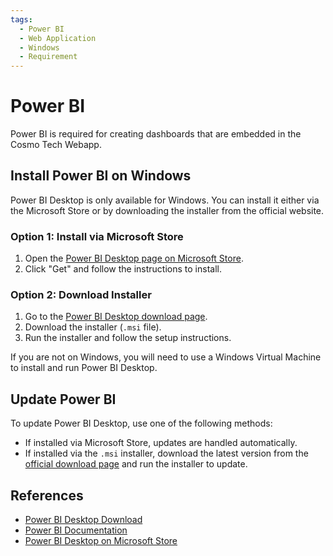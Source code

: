 ```yaml
---
tags:
  - Power BI
  - Web Application
  - Windows
  - Requirement
---
```

# Power BI

Power BI is required for creating dashboards that are embedded in the Cosmo Tech Webapp.

## Install Power BI on Windows

Power BI Desktop is only available for Windows. You can install it either via the Microsoft Store or by downloading the installer from the official website.

### Option 1: Install via Microsoft Store

1. Open the [Power BI Desktop page on Microsoft Store](https://apps.microsoft.com/store/detail/power-bi-desktop/9NTXR16HNW1T).
2. Click "Get" and follow the instructions to install.

### Option 2: Download Installer

1. Go to the [Power BI Desktop download page](https://powerbi.microsoft.com/en-us/desktop/).
2. Download the installer (`.msi` file).
3. Run the installer and follow the setup instructions.

If you are not on Windows, you will need to use a Windows Virtual Machine to install and run Power BI Desktop.

## Update Power BI

To update Power BI Desktop, use one of the following methods:

- If installed via Microsoft Store, updates are handled automatically.
- If installed via the `.msi` installer, download the latest version from the [official download page](https://powerbi.microsoft.com/en-us/desktop/) and run the installer to update.

## References

- [Power BI Desktop Download](https://powerbi.microsoft.com/en-us/desktop/)
- [Power BI Documentation](https://learn.microsoft.com/en-us/power-bi/)
- [Power BI Desktop on Microsoft Store](https://apps.microsoft.com/store/detail/power-bi-desktop/9NTXR16HNW1T)
